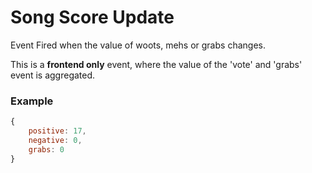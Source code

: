 # Song Score Update

Event Fired when the value of woots, mehs or grabs changes.

This is a **frontend only** event, where the value of the 'vote' and 'grabs' event is aggregated.

### Example

```js
{
    positive: 17, 
    negative: 0, 
    grabs: 0
}
```